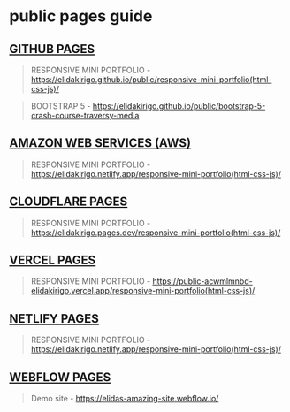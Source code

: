 # public pages guide

## [GITHUB PAGES ](https://elidakirigo.github.io/public/)

> RESPONSIVE MINI PORTFOLIO - https://elidakirigo.github.io/public/responsive-mini-portfolio(html-css-js)/ 

> BOOTSTRAP 5 - https://elidakirigo.github.io/public/bootstrap-5-crash-course-traversy-media
## [AMAZON WEB SERVICES (AWS)](elidakirigo.netlify.app/)

> RESPONSIVE MINI PORTFOLIO - https://elidakirigo.netlify.app/responsive-mini-portfolio(html-css-js)/

## [CLOUDFLARE PAGES](https://elidakirigo.pages.dev/)

> RESPONSIVE MINI PORTFOLIO - https://elidakirigo.pages.dev/responsive-mini-portfolio(html-css-js)/

## [VERCEL PAGES](https://public-acwmlmnbd-elidakirigo.vercel.app/)

> RESPONSIVE MINI PORTFOLIO - https://public-acwmlmnbd-elidakirigo.vercel.app/responsive-mini-portfolio(html-css-js)/

## [NETLIFY PAGES](elidakirigo.netlify.app/)

> RESPONSIVE MINI PORTFOLIO - https://elidakirigo.netlify.app/responsive-mini-portfolio(html-css-js)/

## [WEBFLOW PAGES](https://elidas-amazing-site.webflow.io/)

> Demo site - https://elidas-amazing-site.webflow.io/
